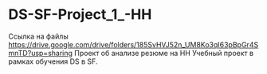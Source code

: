 # DS-SF-Project_1_-HH
Ссылка на файлы https://drive.google.com/drive/folders/185SvHVJ52n_UM8Ko3qI63pBpGr4SmnTD?usp=sharing 
Проект об анализе резюме на HH Учебный проект в рамках обучения DS в SF.
